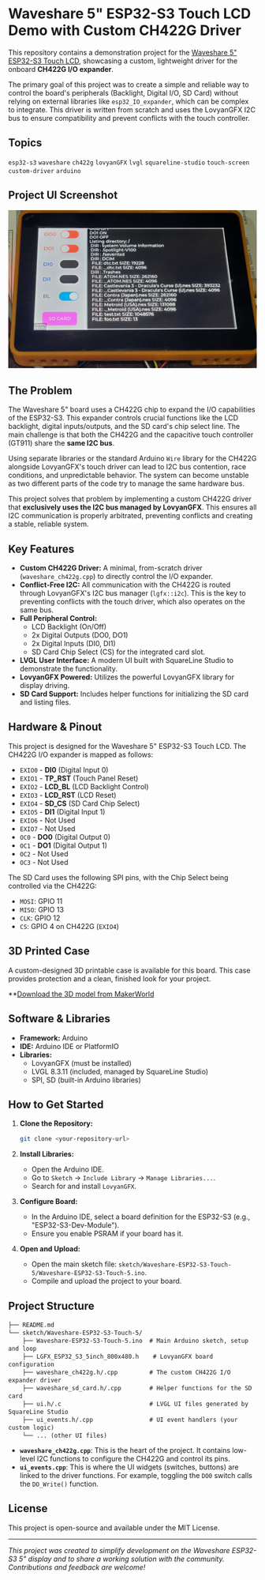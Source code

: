 # Waveshare 5" ESP32-S3 Touch LCD Demo with Custom CH422G Driver

This repository contains a demonstration project for the [Waveshare 5" ESP32-S3 Touch LCD](https://www.waveshare.com/esp32-s3-touch-lcd-5.htm), showcasing a custom, lightweight driver for the onboard **CH422G I/O expander**.

The primary goal of this project was to create a simple and reliable way to control the board's peripherals (Backlight, Digital I/O, SD Card) without relying on external libraries like `esp32_IO_expander`, which can be complex to integrate. This driver is written from scratch and uses the LovyanGFX I2C bus to ensure compatibility and prevent conflicts with the touch controller.

## Topics
`esp32-s3` `waveshare` `ch422g` `lovyanGFX` `lvgl` `squareline-studio` `touch-screen` `custom-driver` `arduino`

## Project UI Screenshot
![Project UI Screenshot](https://github.com/VaAndCob/waveshare-esp32-s3-5inch-ch422g-driver/blob/main/document/20251018_200916.jpg)


## The Problem
The Waveshare 5" board uses a CH422G chip to expand the I/O capabilities of the ESP32-S3. This expander controls crucial functions like the LCD backlight, digital inputs/outputs, and the SD card's chip select line. The main challenge is that both the CH422G and the capacitive touch controller (GT911) share the **same I2C bus**.

Using separate libraries or the standard Arduino `Wire` library for the CH422G alongside LovyanGFX's touch driver can lead to I2C bus contention, race conditions, and unpredictable behavior. The system can become unstable as two different parts of the code try to manage the same hardware bus.

This project solves that problem by implementing a custom CH422G driver that **exclusively uses the I2C bus managed by LovyanGFX**. This ensures all I2C communication is properly arbitrated, preventing conflicts and creating a stable, reliable system.

## Key Features

*   **Custom CH422G Driver:** A minimal, from-scratch driver (`waveshare_ch422g.cpp`) to directly control the I/O expander.
*   **Conflict-Free I2C:** All communication with the CH422G is routed through LovyanGFX's I2C bus manager (`lgfx::i2c`). This is the key to preventing conflicts with the touch driver, which also operates on the same bus.
*   **Full Peripheral Control:**
    *   LCD Backlight (On/Off)
    *   2x Digital Outputs (DO0, DO1)
    *   2x Digital Inputs (DI0, DI1)
    *   SD Card Chip Select (CS) for the integrated card slot.
*   **LVGL User Interface:** A modern UI built with SquareLine Studio to demonstrate the functionality.
*   **LovyanGFX Powered:** Utilizes the powerful LovyanGFX library for display driving.
*   **SD Card Support:** Includes helper functions for initializing the SD card and listing files.

## Hardware & Pinout

This project is designed for the Waveshare 5" ESP32-S3 Touch LCD. The CH422G I/O expander is mapped as follows:

*   `EXIO0` - **DI0** (Digital Input 0)
*   `EXIO1` - **TP_RST** (Touch Panel Reset)
*   `EXIO2` - **LCD_BL** (LCD Backlight Control)
*   `EXIO3` - **LCD_RST** (LCD Reset)
*   `EXIO4` - **SD_CS** (SD Card Chip Select)
*   `EXIO5` - **DI1** (Digital Input 1)
*   `EXIO6` - Not Used
*   `EXIO7` - Not Used
*   `OC0` - **DO0** (Digital Output 0)
*   `OC1` - **DO1** (Digital Output 1)
*   `OC2` - Not Used
*   `OC3` - Not Used

The SD Card uses the following SPI pins, with the Chip Select being controlled via the CH422G:

*   `MOSI`: GPIO 11
*   `MISO`: GPIO 13
*   `CLK`:  GPIO 12
*   `CS`:   GPIO 4 on CH422G (`EXIO4`)

## 3D Printed Case

A custom-designed 3D printable case is available for this board. This case provides protection and a clean, finished look for your project.

**[Download the 3D model from MakerWorld](https://makerworld.com/en/models/1879657-waveshare-esp32-s3-5-touchscreen-board-case#profileId-2012633)


## Software & Libraries

*   **Framework:** Arduino
*   **IDE:** Arduino IDE or PlatformIO
*   **Libraries:**
    *   LovyanGFX (must be installed)
    *   LVGL 8.3.11 (included, managed by SquareLine Studio)
    *   SPI, SD (built-in Arduino libraries)

## How to Get Started

1.  **Clone the Repository:**
    ```sh
    git clone <your-repository-url>
    ```

2.  **Install Libraries:**
    *   Open the Arduino IDE.
    *   Go to `Sketch` -> `Include Library` -> `Manage Libraries...`.
    *   Search for and install `LovyanGFX`.

3.  **Configure Board:**
    *   In the Arduino IDE, select a board definition for the ESP32-S3 (e.g., "ESP32-S3-Dev-Module").
    *   Ensure you enable PSRAM if your board has it.

4.  **Open and Upload:**
    *   Open the main sketch file: `sketch/Waveshare-ESP32-S3-Touch-5/Waveshare-ESP32-S3-Touch-5.ino`.
    *   Compile and upload the project to your board.

## Project Structure

```
├── README.md
└── sketch/Waveshare-ESP32-S3-Touch-5/
    ├── Waveshare-ESP32-S3-Touch-5.ino  # Main Arduino sketch, setup and loop
    ├── LGFX_ESP32_S3_5inch_800x480.h    # LovyanGFX board configuration
    ├── waveshare_ch422g.h/.cpp         # The custom CH422G I/O expander driver
    ├── waveshare_sd_card.h/.cpp        # Helper functions for the SD card
    ├── ui.h/.c                         # LVGL UI files generated by SquareLine Studio
    ├── ui_events.h/.cpp                # UI event handlers (your custom logic)
    └── ... (other UI files)
```

*   **`waveshare_ch422g.cpp`**: This is the heart of the project. It contains low-level I2C functions to configure the CH422G and control its pins.
*   **`ui_events.cpp`**: This is where the UI widgets (switches, buttons) are linked to the driver functions. For example, toggling the `DO0` switch calls the `DO_Write()` function.

## License

This project is open-source and available under the MIT License.

---

*This project was created to simplify development on the Waveshare ESP32-S3 5" display and to share a working solution with the community. Contributions and feedback are welcome!*
